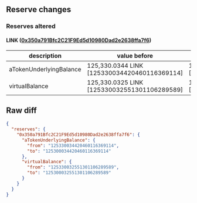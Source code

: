 ## Reserve changes

### Reserves altered

#### LINK ([0x350a791Bfc2C21F9Ed5d10980Dad2e2638ffa7f6](https://optimistic.etherscan.io/address/0x350a791Bfc2C21F9Ed5d10980Dad2e2638ffa7f6))

| description | value before | value after |
| --- | --- | --- |
| aTokenUnderlyingBalance | 125,330.0344 LINK [125330034420460116369114] | 125,300.0344 LINK [125300034420460116369114] |
| virtualBalance | 125,330.0325 LINK [125330032551301106289589] | 125,300.0325 LINK [125300032551301106289589] |


## Raw diff

```json
{
  "reserves": {
    "0x350a791Bfc2C21F9Ed5d10980Dad2e2638ffa7f6": {
      "aTokenUnderlyingBalance": {
        "from": "125330034420460116369114",
        "to": "125300034420460116369114"
      },
      "virtualBalance": {
        "from": "125330032551301106289589",
        "to": "125300032551301106289589"
      }
    }
  }
}
```